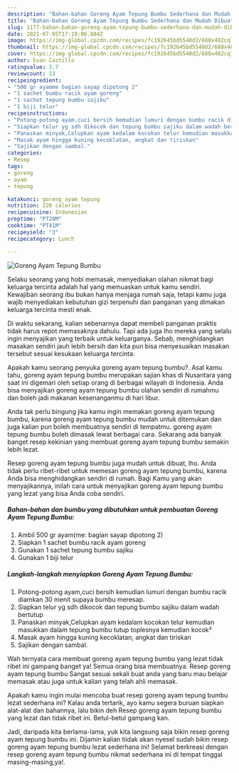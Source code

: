 ```yaml
---
description: "Bahan-bahan Goreng Ayam Tepung Bumbu Sederhana dan Mudah Dibuat"
title: "Bahan-bahan Goreng Ayam Tepung Bumbu Sederhana dan Mudah Dibuat"
slug: 1177-bahan-bahan-goreng-ayam-tepung-bumbu-sederhana-dan-mudah-dibuat
date: 2021-07-05T17:19:06.884Z
image: https://img-global.cpcdn.com/recipes/fc192645bd5540d2/680x482cq70/goreng-ayam-tepung-bumbu-foto-resep-utama.jpg
thumbnail: https://img-global.cpcdn.com/recipes/fc192645bd5540d2/680x482cq70/goreng-ayam-tepung-bumbu-foto-resep-utama.jpg
cover: https://img-global.cpcdn.com/recipes/fc192645bd5540d2/680x482cq70/goreng-ayam-tepung-bumbu-foto-resep-utama.jpg
author: Evan Castillo
ratingvalue: 3.7
reviewcount: 13
recipeingredient:
- "500 gr ayamme bagian sayap dipotong 2"
- "1 sachet bumbu racik ayam goreng"
- "1 sachet tepung bumbu sajiku"
- "1 biji telur"
recipeinstructions:
- "Potong-potong ayam,cuci bersih kemudian lumuri dengan bumbu racik diamkan 30 menit supaya bumbu meresap."
- "Siapkan telur yg sdh dikocok dan tepung bumbu sajiku dalam wadah bertutup"
- "Panaskan minyak,Celupkan ayam kedalam kocokan telur kemudian masukkan dalam tepung bumbu tutup toplesnya kemudian kocok²"
- "Masak ayam hingga kuning kecoklatan, angkat dan tiriskan"
- "Sajikan dengan sambal."
categories:
- Resep
tags:
- goreng
- ayam
- tepung

katakunci: goreng ayam tepung 
nutrition: 220 calories
recipecuisine: Indonesian
preptime: "PT20M"
cooktime: "PT41M"
recipeyield: "3"
recipecategory: Lunch

---
```



![Goreng Ayam Tepung Bumbu](https://img-global.cpcdn.com/recipes/fc192645bd5540d2/680x482cq70/goreng-ayam-tepung-bumbu-foto-resep-utama.jpg)

Selaku seorang yang hobi memasak, menyediakan olahan nikmat bagi keluarga tercinta adalah hal yang memuaskan untuk kamu sendiri. Kewajiban seorang ibu bukan hanya menjaga rumah saja, tetapi kamu juga wajib menyediakan kebutuhan gizi terpenuhi dan panganan yang dimakan keluarga tercinta mesti enak.

Di waktu  sekarang, kalian sebenarnya dapat membeli panganan praktis tidak harus repot memasaknya dahulu. Tapi ada juga lho mereka yang selalu ingin menyajikan yang terbaik untuk keluarganya. Sebab, menghidangkan masakan sendiri jauh lebih bersih dan kita pun bisa menyesuaikan masakan tersebut sesuai kesukaan keluarga tercinta. 



Apakah kamu seorang penyuka goreng ayam tepung bumbu?. Asal kamu tahu, goreng ayam tepung bumbu merupakan sajian khas di Nusantara yang saat ini digemari oleh setiap orang di berbagai wilayah di Indonesia. Anda bisa menyajikan goreng ayam tepung bumbu olahan sendiri di rumahmu dan boleh jadi makanan kesenanganmu di hari libur.

Anda tak perlu bingung jika kamu ingin memakan goreng ayam tepung bumbu, karena goreng ayam tepung bumbu mudah untuk ditemukan dan juga kalian pun boleh membuatnya sendiri di tempatmu. goreng ayam tepung bumbu boleh dimasak lewat berbagai cara. Sekarang ada banyak banget resep kekinian yang membuat goreng ayam tepung bumbu semakin lebih lezat.

Resep goreng ayam tepung bumbu juga mudah untuk dibuat, lho. Anda tidak perlu ribet-ribet untuk memesan goreng ayam tepung bumbu, karena Anda bisa menghidangkan sendiri di rumah. Bagi Kamu yang akan menyajikannya, inilah cara untuk menyajikan goreng ayam tepung bumbu yang lezat yang bisa Anda coba sendiri.

<!--inarticleads1-->

##### Bahan-bahan dan bumbu yang dibutuhkan untuk pembuatan Goreng Ayam Tepung Bumbu:

1. Ambil 500 gr ayam(me: bagian sayap dipotong 2)
1. Siapkan 1 sachet bumbu racik ayam goreng
1. Gunakan 1 sachet tepung bumbu sajiku
1. Gunakan 1 biji telur




<!--inarticleads2-->

##### Langkah-langkah menyiapkan Goreng Ayam Tepung Bumbu:

1. Potong-potong ayam,cuci bersih kemudian lumuri dengan bumbu racik diamkan 30 menit supaya bumbu meresap.
1. Siapkan telur yg sdh dikocok dan tepung bumbu sajiku dalam wadah bertutup
1. Panaskan minyak,Celupkan ayam kedalam kocokan telur kemudian masukkan dalam tepung bumbu tutup toplesnya kemudian kocok²
1. Masak ayam hingga kuning kecoklatan, angkat dan tiriskan
1. Sajikan dengan sambal.




Wah ternyata cara membuat goreng ayam tepung bumbu yang lezat tidak ribet ini gampang banget ya! Semua orang bisa membuatnya. Resep goreng ayam tepung bumbu Sangat sesuai sekali buat anda yang baru mau belajar memasak atau juga untuk kalian yang telah ahli memasak.

Apakah kamu ingin mulai mencoba buat resep goreng ayam tepung bumbu lezat sederhana ini? Kalau anda tertarik, ayo kamu segera buruan siapkan alat-alat dan bahannya, lalu bikin deh Resep goreng ayam tepung bumbu yang lezat dan tidak ribet ini. Betul-betul gampang kan. 

Jadi, daripada kita berlama-lama, yuk kita langsung saja bikin resep goreng ayam tepung bumbu ini. Dijamin kalian tiidak akan nyesel sudah bikin resep goreng ayam tepung bumbu lezat sederhana ini! Selamat berkreasi dengan resep goreng ayam tepung bumbu nikmat sederhana ini di tempat tinggal masing-masing,ya!.

